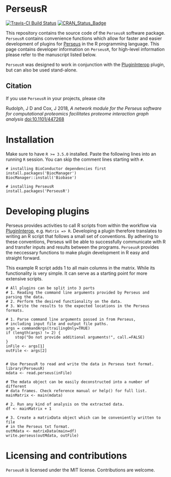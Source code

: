 # PerseusR

[![Travis-CI Build Status](https://travis-ci.org/jdrudolph/PerseusR.svg?branch=master)](https://travis-ci.org/jdrudolph/PerseusR)
[![CRAN_Status_Badge](http://www.r-pkg.org/badges/version/PerseusR)](https://cran.r-project.org/package=PerseusR)


This repository contains the source code of the `PerseusR` software package.
`PerseusR` contains convenience functions which allow for faster and easier development
of plugins for [Perseus](https://maxquant.org/perseus) in the R programming language.
This page contains developer information on `PerseusR`, for high-level information please
refer to the manuscript listed below.

`PerseusR` was designed to work in conjunction with the [PluginInterop](https://github.com/jdrudolph/PluginInterop)
plugin, but can also be used stand-alone.

## Citation

If you use `PerseusR` in your projects, please cite

Rudolph, J D and Cox, J 2018, *A network module for the Perseus software for computational proteomics facilitates proteome interaction graph analysis* [doi:10.1101/447268](https://doi.org/10.1101/447268)

# Installation

Make sure to have `R >= 3.5.0` installed. Paste the following lines
into an running `R` session. You can skip the comment lines starting with `#`.

```{R}
# installing BioConductor dependencies first
install.packages('BiocManager')
BiocManager::install('Biobase')

# installing PerseusR
install.packages('PerseusR')
```

# Developing plugins

Perseus provides activities to call R scripts from within the workflow via
[PluginInterop](https://github.com/jdrudolph/PluginInterop), e.g. `Matrix => R`.
Developing a plugin therefore translates to writing an R script that follows
a small set of conventions. By adhering to these conventions, Perseus will be
able to successfully communicate with R and transfer inputs and results between
the programs. `PerseusR` provides the neccessary functions to make plugin development
in R easy and straight forward.

This example R script adds 1 to all main columns in the matrix. While its functionality
is very simple. It can serve as a starting point for more extensive scripts.

```{R}
# All plugins can be split into 3 parts
# 1. Reading the command line arguments provided by Perseus and parsing the data.
# 2. Perform the desired functionality on the data.
# 3. Write the results to the expected locations in the Perseus formats.

# 1. Parse command line arguments passed in from Perseus,
# including input file and output file paths.
args = commandArgs(trailingOnly=TRUE)
if (length(args) != 2) {
	stop("Do not provide additional arguments!", call.=FALSE)
}
inFile <- args[1]
outFile <- args[2]


# Use PerseusR to read and write the data in Perseus text format.
library(PerseusR)
mdata <- read.perseus(inFile)

# The mdata object can be easily deconstructed into a number of different
# data frames. Check reference manual or help() for full list.
mainMatrix <- main(mdata)

# 2. Run any kind of analysis on the extracted data.
df <- mainMatrix + 1

# 3. Create a matrixData object which can be conveniently written to file
# in the Perseus txt format.
outMdata <- matrixData(main=df)
write.perseus(outMdata, outFile)
```

# Licensing and contributions
`PerseusR` is licensed under the MIT license. Contributions are welcome.

